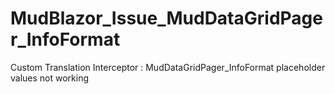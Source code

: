 # MudBlazor_Issue_MudDataGridPager_InfoFormat
Custom Translation Interceptor : MudDataGridPager_InfoFormat placeholder values not working
